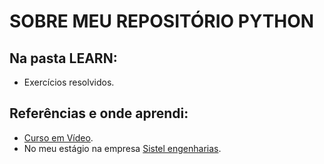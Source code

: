 # SOBRE MEU REPOSITÓRIO PYTHON
 
## Na pasta LEARN:
 * Exercícios resolvidos.
  
 ## Referências e onde aprendi:
  * [Curso em Vídeo](https://www.youtube.com/watch?v=nIHq1MtJaKs&list=PLHz_AreHm4dm6wYOIW20Nyg12TAjmMGT-).
  * No meu estágio na empresa [Sistel engenharias](https://sistelengenharia.com.br/).
